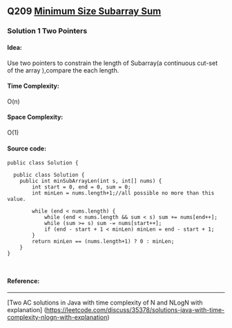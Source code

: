 ## Q209 [Minimum Size Subarray Sum](https://leetcode.com/problems/minimum-size-subarray-sum/) 

### Solution 1 Two Pointers
#### Idea:
Use two pointers to constrain the length of Subarray(a continuous cut-set of the array ),compare the each length.
#### Time Complexity:
O(n)
#### Space Complexity:
O(1)
#### Source code:
```
public class Solution {

  public class Solution {
    public int minSubArrayLen(int s, int[] nums) {
        int start = 0, end = 0, sum = 0;
        int minLen = nums.length+1;//all possible no more than this value.
        
        while (end < nums.length) {
            while (end < nums.length && sum < s) sum += nums[end++];
            while (sum >= s) sum -= nums[start++];
            if (end - start + 1 < minLen) minLen = end - start + 1;
        }
        return minLen == (nums.length+1) ? 0 : minLen;
    }
}
    


```
#### Reference:

---
[Two AC solutions in Java with time complexity of N and NLogN with explanation] (https://leetcode.com/discuss/35378/solutions-java-with-time-complexity-nlogn-with-explanation)
